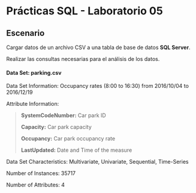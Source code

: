 # Prácticas SQL - Laboratorio 05

## Escenario
Cargar datos de un archivo CSV a una tabla de base de datos __SQL Server__.

Realizar las consultas necesarias para el análisis de los datos.

#### Data Set: parking.csv

Data Set Information: Occupancy rates (8:00 to 16:30) from 2016/10/04 to 2016/12/19

Attribute Information:

> __SystemCodeNumber:__ Car park ID
>
> __Capacity:__ Car park capacity
>
> __Occupancy:__ Car park occupancy rate
>
> __LastUpdated:__ Date and Time of the measure

Data Set Characteristics: Multivariate, Univariate, Sequential, Time-Series

Number of Instances: 35717

Number of Attributes: 4